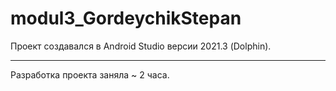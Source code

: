 # modul3_GordeychikStepan
Проект создавался в Android Studio версии 2021.3 (Dolphin).

-----
Разработка проекта заняла ~ 2 часа.
